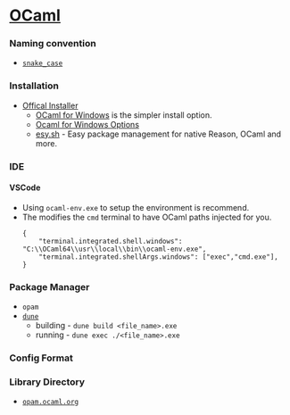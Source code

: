 # [OCaml](https://ocaml.org/)

### Naming convention
- [`snake_case`](https://en.wikipedia.org/wiki/Snake_case)

### Installation
- [Offical Installer](https://ocaml.org/docs/install.html)
    - [OCaml for Windows](https://fdopen.github.io/opam-repository-mingw/) is the simpler install option.
    - [Ocaml for Windows Options](https://ocaml.org/docs/install.html#Windows)
    - [esy.sh](https://esy.sh/) - Easy package management for native Reason, OCaml and more.

### IDE
#### VSCode

- Using `ocaml-env.exe` to setup the environment is recommend.
- The modifies the `cmd` terminal to have OCaml paths injected for you.
    ```
    {
        "terminal.integrated.shell.windows": "C:\\OCaml64\\usr\\local\\bin\\ocaml-env.exe",
        "terminal.integrated.shellArgs.windows": ["exec","cmd.exe"],
    }
    ```

### Package Manager
- `opam`
- [`dune`](https://github.com/ocaml/dune)
    - building - `dune build <file_name>.exe`
    - running - `dune exec ./<file_name>.exe`

### Config Format

### Library Directory
- [`opam.ocaml.org`](https://opam.ocaml.org/)